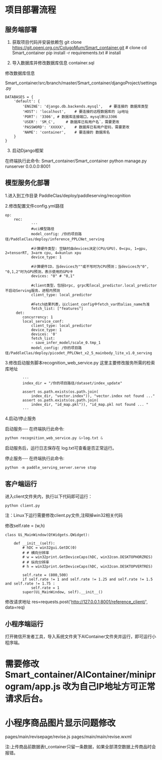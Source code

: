 # 项目部署流程

## 服务端部署
1. 获取项目代码并安装依赖包
git clone https://git.openi.org.cn/ColugoMum/Smart_container.git  # clone
cd Smart_container
pip install -r requirements.txt  # install

2. 导入数据库并修改数据库信息
container.sql

修改数据库信息

Smart_container/src/branch/master/Smart_container/djangoProject/settings.py

```shell
DATABASES = {
    'default': {
        'ENGINE': 'django.db.backends.mysql',	# 要连接的 数据库类型
        'HOST': 'localhost',	# 要连接的远程数据库的 ip地址
        'PORT': '3306',	# 数据库连接端口，mysql默认3306
        'USER': 'SM_C',		# 数据库已有用户名`，需要更改
        'PASSWORD': 'XXXXX',	# 数据库已有用户密码，需要更改
        'NAME': 'container',	# 要连接的 数据库名
    }
}
```
3. 启动Django框架

在终端执行此命令:
Smart_container/Smart_container
python manage.py runserver 0.0.0.0:8001

## 模型服务化部署

1.进入到工作目录
PaddleClas/deploy/paddleserving/recognition

2.修改配置文件config.yml路径
```
op:
    rec:
            ···
            #uci模型路径
            model_config: /你的项目路径/PaddleClas/deploy/inference_PPLCNet_serving
            
            #计算硬件类型: 空缺时由devices决定(CPU/GPU)，0=cpu, 1=gpu, 2=tensorRT, 3=arm cpu, 4=kunlun xpu
            device_type: 1

            #计算硬件ID，当devices为""或不写时为CPU预测；当devices为"0", "0,1,2"时为GPU预测，表示使用的GPU卡
            devices: "0" # "0,1"

            #client类型，包括brpc, grpc和local_predictor.local_predictor不启动Serving服务，进程内预测
            client_type: local_predictor

            #Fetch结果列表，以client_config中fetch_var的alias_name为准
            fetch_list: ["features"]
     det:
        concurrency: 1
        local_service_conf:
            client_type: local_predictor
            device_type: 1
            devices: '0'
            fetch_list:
            - save_infer_model/scale_0.tmp_1
            model_config: /你的项目路径/PaddleClas/deploy/picodet_PPLCNet_x2_5_mainbody_lite_v1.0_serving
```

3.修改启动服务脚本recognition_web_service.py 这里主要修改服务所需的检索库地址
```
        ···
        index_dir = "/你的项目路径/dataset/index_update"
        
        assert os.path.exists(os.path.join(
            index_dir, "vector.index")), "vector.index not found ..."
        assert os.path.exists(os.path.join(
            index_dir, "id_map.pkl")), "id_map.pkl not found ... "
        ···
 ```
 
4.启动/停止服务

启动服务---
在终端执行此命令:
```python
python recognition_web_service.py &>log.txt &
```
启动服务后，运行日志保存在 log.txt可查看是否正常运行。

停止服务---
在终端执行此命令:
```python
python -m paddle_serving_server.serve stop
```

## 客户端运行

进入client文件夹内，执行以下代码即可运行：
```shell
python client.py
```

注：Linux下运行需要修改client.py文件,注释掉win32相关代码

修改self.rate = (w,h)
```
class Ui_MainWindow(QtWidgets.QWidget):

    def __init__(self):
        # hDC = win32gui.GetDC(0)
        # # 横向分辨率
        # w = win32print.GetDeviceCaps(hDC, win32con.DESKTOPHORZRES)
        # # 纵向分辨率
        # h = win32print.GetDeviceCaps(hDC, win32con.DESKTOPVERTRES)
        
        self.rate = (800,500)
        if self.rate != 1 and self.rate != 1.25 and self.rate != 1.5 and self.rate != 1.75 :
            self.rate = 1
        super(Ui_MainWindow, self).__init__()

```
修改请求地址
res=requests.post('http://127.0.0.1:8001/reference_client/', data=req)


## 小程序端运行

打开微信开发者工具，导入系统文件夹下AIContainer文件夹并运行，即可运行小程序端。

需要修改Smart_container/AIContainer/miniprogram/app.js 
改为自己IP地址方可正常请求后台。
========================
小程序商品图片显示问题修改
========================
pages/main/revisepage/revise.js
pages/main/main/revise.wxml

注:上传商品前数据表t_container只留一条数据，如果全部清空数据上传商品时会报错。
